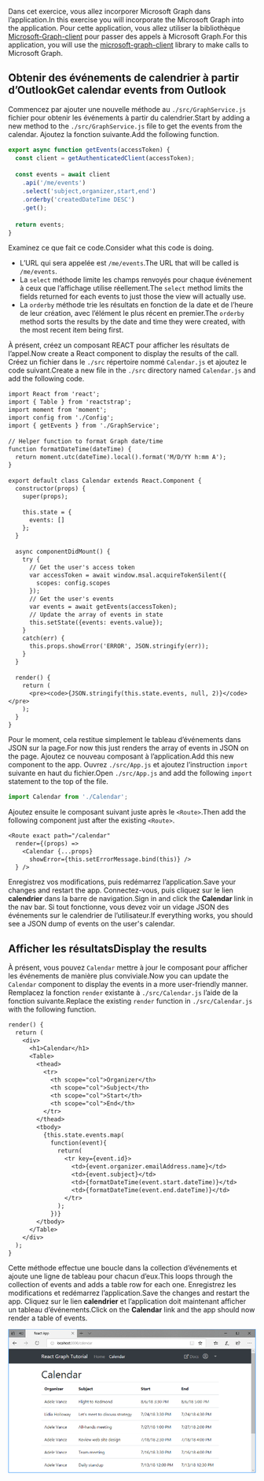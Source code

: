 <!-- markdownlint-disable MD002 MD041 -->

<span data-ttu-id="8ddf8-101">Dans cet exercice, vous allez incorporer Microsoft Graph dans l’application.</span><span class="sxs-lookup"><span data-stu-id="8ddf8-101">In this exercise you will incorporate the Microsoft Graph into the application.</span></span> <span data-ttu-id="8ddf8-102">Pour cette application, vous allez utiliser la bibliothèque [Microsoft-Graph-client](https://github.com/microsoftgraph/msgraph-sdk-javascript) pour passer des appels à Microsoft Graph.</span><span class="sxs-lookup"><span data-stu-id="8ddf8-102">For this application, you will use the [microsoft-graph-client](https://github.com/microsoftgraph/msgraph-sdk-javascript) library to make calls to Microsoft Graph.</span></span>

## <a name="get-calendar-events-from-outlook"></a><span data-ttu-id="8ddf8-103">Obtenir des événements de calendrier à partir d’Outlook</span><span class="sxs-lookup"><span data-stu-id="8ddf8-103">Get calendar events from Outlook</span></span>

<span data-ttu-id="8ddf8-104">Commencez par ajouter une nouvelle méthode au `./src/GraphService.js` fichier pour obtenir les événements à partir du calendrier.</span><span class="sxs-lookup"><span data-stu-id="8ddf8-104">Start by adding a new method to the `./src/GraphService.js` file to get the events from the calendar.</span></span> <span data-ttu-id="8ddf8-105">Ajoutez la fonction suivante.</span><span class="sxs-lookup"><span data-stu-id="8ddf8-105">Add the following function.</span></span>

```js
export async function getEvents(accessToken) {
  const client = getAuthenticatedClient(accessToken);

  const events = await client
    .api('/me/events')
    .select('subject,organizer,start,end')
    .orderby('createdDateTime DESC')
    .get();

  return events;
}
```

<span data-ttu-id="8ddf8-106">Examinez ce que fait ce code.</span><span class="sxs-lookup"><span data-stu-id="8ddf8-106">Consider what this code is doing.</span></span>

- <span data-ttu-id="8ddf8-107">L’URL qui sera appelée est `/me/events`.</span><span class="sxs-lookup"><span data-stu-id="8ddf8-107">The URL that will be called is `/me/events`.</span></span>
- <span data-ttu-id="8ddf8-108">La `select` méthode limite les champs renvoyés pour chaque événement à ceux que l’affichage utilise réellement.</span><span class="sxs-lookup"><span data-stu-id="8ddf8-108">The `select` method limits the fields returned for each events to just those the view will actually use.</span></span>
- <span data-ttu-id="8ddf8-109">La `orderby` méthode trie les résultats en fonction de la date et de l’heure de leur création, avec l’élément le plus récent en premier.</span><span class="sxs-lookup"><span data-stu-id="8ddf8-109">The `orderby` method sorts the results by the date and time they were created, with the most recent item being first.</span></span>

<span data-ttu-id="8ddf8-110">À présent, créez un composant REACT pour afficher les résultats de l’appel.</span><span class="sxs-lookup"><span data-stu-id="8ddf8-110">Now create a React component to display the results of the call.</span></span> <span data-ttu-id="8ddf8-111">Créez un fichier dans le `./src` répertoire nommé `Calendar.js` et ajoutez le code suivant.</span><span class="sxs-lookup"><span data-stu-id="8ddf8-111">Create a new file in the `./src` directory named `Calendar.js` and add the following code.</span></span>

```JSX
import React from 'react';
import { Table } from 'reactstrap';
import moment from 'moment';
import config from './Config';
import { getEvents } from './GraphService';

// Helper function to format Graph date/time
function formatDateTime(dateTime) {
  return moment.utc(dateTime).local().format('M/D/YY h:mm A');
}

export default class Calendar extends React.Component {
  constructor(props) {
    super(props);

    this.state = {
      events: []
    };
  }

  async componentDidMount() {
    try {
      // Get the user's access token
      var accessToken = await window.msal.acquireTokenSilent({
        scopes: config.scopes
      });
      // Get the user's events
      var events = await getEvents(accessToken);
      // Update the array of events in state
      this.setState({events: events.value});
    }
    catch(err) {
      this.props.showError('ERROR', JSON.stringify(err));
    }
  }

  render() {
    return (
      <pre><code>{JSON.stringify(this.state.events, null, 2)}</code></pre>
    );
  }
}
```

<span data-ttu-id="8ddf8-112">Pour le moment, cela restitue simplement le tableau d’événements dans JSON sur la page.</span><span class="sxs-lookup"><span data-stu-id="8ddf8-112">For now this just renders the array of events in JSON on the page.</span></span> <span data-ttu-id="8ddf8-113">Ajoutez ce nouveau composant à l’application.</span><span class="sxs-lookup"><span data-stu-id="8ddf8-113">Add this new component to the app.</span></span> <span data-ttu-id="8ddf8-114">Ouvrez `./src/App.js` et ajoutez l’instruction `import` suivante en haut du fichier.</span><span class="sxs-lookup"><span data-stu-id="8ddf8-114">Open `./src/App.js` and add the following `import` statement to the top of the file.</span></span>

```js
import Calendar from './Calendar';
```

<span data-ttu-id="8ddf8-115">Ajoutez ensuite le composant suivant juste après le `<Route>`.</span><span class="sxs-lookup"><span data-stu-id="8ddf8-115">Then add the following component just after the existing `<Route>`.</span></span>

```JSX
<Route exact path="/calendar"
  render={(props) =>
    <Calendar {...props}
      showError={this.setErrorMessage.bind(this)} />
  } />
```

<span data-ttu-id="8ddf8-116">Enregistrez vos modifications, puis redémarrez l’application.</span><span class="sxs-lookup"><span data-stu-id="8ddf8-116">Save your changes and restart the app.</span></span> <span data-ttu-id="8ddf8-117">Connectez-vous, puis cliquez sur le lien **calendrier** dans la barre de navigation.</span><span class="sxs-lookup"><span data-stu-id="8ddf8-117">Sign in and click the **Calendar** link in the nav bar.</span></span> <span data-ttu-id="8ddf8-118">Si tout fonctionne, vous devez voir un vidage JSON des événements sur le calendrier de l’utilisateur.</span><span class="sxs-lookup"><span data-stu-id="8ddf8-118">If everything works, you should see a JSON dump of events on the user's calendar.</span></span>

## <a name="display-the-results"></a><span data-ttu-id="8ddf8-119">Afficher les résultats</span><span class="sxs-lookup"><span data-stu-id="8ddf8-119">Display the results</span></span>

<span data-ttu-id="8ddf8-120">À présent, vous pouvez `Calendar` mettre à jour le composant pour afficher les événements de manière plus conviviale.</span><span class="sxs-lookup"><span data-stu-id="8ddf8-120">Now you can update the `Calendar` component to display the events in a more user-friendly manner.</span></span> <span data-ttu-id="8ddf8-121">Remplacez la fonction `render` existante à `./src/Calendar.js` l’aide de la fonction suivante.</span><span class="sxs-lookup"><span data-stu-id="8ddf8-121">Replace the existing `render` function in `./src/Calendar.js` with the following function.</span></span>

```JSX
render() {
  return (
    <div>
      <h1>Calendar</h1>
      <Table>
        <thead>
          <tr>
            <th scope="col">Organizer</th>
            <th scope="col">Subject</th>
            <th scope="col">Start</th>
            <th scope="col">End</th>
          </tr>
        </thead>
        <tbody>
          {this.state.events.map(
            function(event){
              return(
                <tr key={event.id}>
                  <td>{event.organizer.emailAddress.name}</td>
                  <td>{event.subject}</td>
                  <td>{formatDateTime(event.start.dateTime)}</td>
                  <td>{formatDateTime(event.end.dateTime)}</td>
                </tr>
              );
            })}
        </tbody>
      </Table>
    </div>
  );
}
```

<span data-ttu-id="8ddf8-122">Cette méthode effectue une boucle dans la collection d’événements et ajoute une ligne de tableau pour chacun d’eux.</span><span class="sxs-lookup"><span data-stu-id="8ddf8-122">This loops through the collection of events and adds a table row for each one.</span></span> <span data-ttu-id="8ddf8-123">Enregistrez les modifications et redémarrez l’application.</span><span class="sxs-lookup"><span data-stu-id="8ddf8-123">Save the changes and restart the app.</span></span> <span data-ttu-id="8ddf8-124">Cliquez sur le lien **calendrier** et l’application doit maintenant afficher un tableau d’événements.</span><span class="sxs-lookup"><span data-stu-id="8ddf8-124">Click on the **Calendar** link and the app should now render a table of events.</span></span>

![Capture d’écran du tableau des événements](./images/add-msgraph-01.png)
